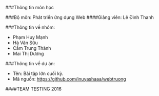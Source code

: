 
###Thông tin môn học

###Bộ môn: Phát triển ứng dụng Web
####Giảng viên: Lê Đình Thanh

###Thông tin về nhóm:
- Phạm Huy Mạnh
- Hà Văn Sửu
- Cầm Trung Thành
- Mai Thị Dương

###Thông tin về dự án:
- Tên: Bài tập lớn cuối kỳ.
- Mã nguồn: https://github.com/inuyashaaa/webtruong

####TEAM TESTING 2016
